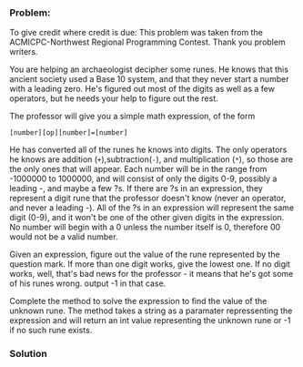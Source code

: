### Problem:
<p>To give credit where credit is due: This problem was taken from the ACMICPC-Northwest Regional Programming Contest. Thank you problem writers.</p>
<p>You are helping an archaeologist decipher some runes. He knows that this ancient society used a Base 10 system, and that they never start a number with a leading zero. He&apos;s figured out most of the digits as well as a few operators, but he needs your help to figure out the rest.</p>
<p>The professor will give you a simple math expression, of the form</p>
<pre><code>[number][op][number]=[number]</code></pre><p>He has converted all of the runes he knows into digits. The only operators he knows are addition (<code>+</code>),subtraction(<code>-</code>), and multiplication (<code>*</code>), so those are the only ones that will appear. Each number will be in the range from -1000000 to 1000000, and will consist of only the digits 0-9, possibly a leading -, and maybe a few ?s. If there are ?s in an expression, they represent a digit rune that the professor doesn&apos;t know (never an operator, and never a leading -). All of the ?s in an expression will represent the same digit (0-9), and it won&apos;t be one of the other given digits in the expression. No number will begin with a 0 unless the number itself is  0, therefore 00 would not be a valid number. </p>
<p>Given an expression, figure out the value of the rune represented by the question mark. If more than one digit works, give the lowest one. If no digit works, well, that&apos;s bad news for the professor - it means that he&apos;s got some of his runes wrong. output -1 in that case.</p>
<p>Complete the method to solve the expression to find the value of the unknown rune. The method takes a string as a paramater repressenting the expression and will return an int value representing the unknown rune or -1 if no such rune exists.</p>

### Solution